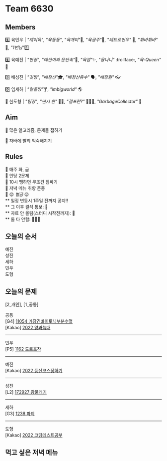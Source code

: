 # Team 6630

## Members

:six:   육민우 | *"제이육"*,  *"육동동"*, *"육개미"*:ant:, *"육공주"*:princess:, *"테트로민우"* 🧩, *"휘바휘바"* 🙌, *"1번남"*:one:

:six:   육예진 | *"반장"*, *"예진이의 문단속"*:door:, *"육깜"*:sparkles:, *"융나니"* :trollface:, *"육-Queen"* 👑

:three: 배성진 | *"깃짱"*,  *"배정신"*:mortar_board:, *"배청산유수"* 🗣️, *"배장원"* :eyeglasses:

:zero: 임세하 | *"알콜짱"*:cocktail:, *"imbigworld"* 🌎

💯 한도형 | *"팀장"*, *"댄서 한"* 🕺🏻, *"걸프란?"* 🤷🏻‍♀️, *"GarbageCollector"* 🤖

## Aim
:dart: 많은 알고리즘, 문제들 접하기

:dart: 자바에 빨리 익숙해지기

## Rules
:pushpin: 매주 화, 금  
:pushpin: 인당 2문제  
:pushpin: 10시 땡하면 무조건 짐싸기  
:pushpin: 저녁 메뉴 취향 존중  
:pushpin: :rage: *벌금* :rage:  
** 일정 변동시 1주일 전까지 공지!!  
** 그 이후 결석 통보: :money_with_wings:  
** 자료 안 올림(스터디 시작전까지): :money_with_wings:    
** 둘 다 안함: :money_with_wings::money_with_wings::money_with_wings:    

## 오늘의 순서
예진  
성진    
세하  
민우  
도형  

## 오늘의 문제

[2_개인], [1_공통]  

공통  
[G4] [11054 가장긴바이토닉부분수열](https://www.acmicpc.net/problem/11054)  
[Kakao] [2022 양과늑대](https://school.programmers.co.kr/learn/courses/30/lessons/92343)  

___
민우  
[P5] [1162 도로포장](https://www.acmicpc.net/problem/1162)  


___
예진  
[Kakao] [2022 등산코스정하기](https://school.programmers.co.kr/learn/courses/30/lessons/118669)  


___
성진  
[L2] [172927 광물캐기](https://school.programmers.co.kr/learn/courses/30/lessons/172927)  


___
세하  
[G3] [1238 파티](https://www.acmicpc.net/problem/1238)  


___
도형  
[Kakao] [2022 코딩테스트공부](https://school.programmers.co.kr/learn/courses/30/lessons/118668)  



## 먹고 싶은 저녁 메뉴
